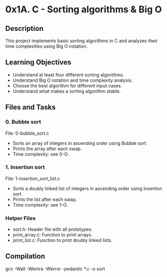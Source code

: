 # 0x1A. C - Sorting algorithms & Big O

## Description
This project implements basic sorting algorithms in C and analyzes
their time complexities using Big O notation.

## Learning Objectives
- Understand at least four different sorting algorithms.
- Understand Big O notation and time complexity analysis.
- Choose the best algorithm for different input cases.
- Understand what makes a sorting algorithm stable.

## Files and Tasks

### 0. Bubble sort
File: 0-bubble_sort.c
- Sorts an array of integers in ascending order using Bubble sort.
- Prints the array after each swap.
- Time complexity: see 0-O.

### 1. Insertion sort
File: 1-insertion_sort_list.c
- Sorts a doubly linked list of integers in ascending order using Insertion sort.
- Prints the list after each swap.
- Time complexity: see 1-O.

### Helper Files
- sort.h: Header file with all prototypes.
- print_array.c: Function to print arrays.
- print_list.c: Function to print doubly linked lists.

## Compilation
gcc -Wall -Wextra -Werror -pedantic *.c -o sort
